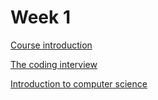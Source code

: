# Week 1

[Course introduction](Week%201%204cbb18830d724292ade744be1e2329a5/Course%20introduction%20fdb10aa4978b4cf7b507a25f1552573d.md)

[The coding interview](Week%201%204cbb18830d724292ade744be1e2329a5/The%20coding%20interview%20062a54ccc86b475db8e93d961d91c393.md)

[Introduction to computer science](Week%201%204cbb18830d724292ade744be1e2329a5/Introduction%20to%20computer%20science%207c1d735ec89440c18baf6cdaba5f1f45.md)